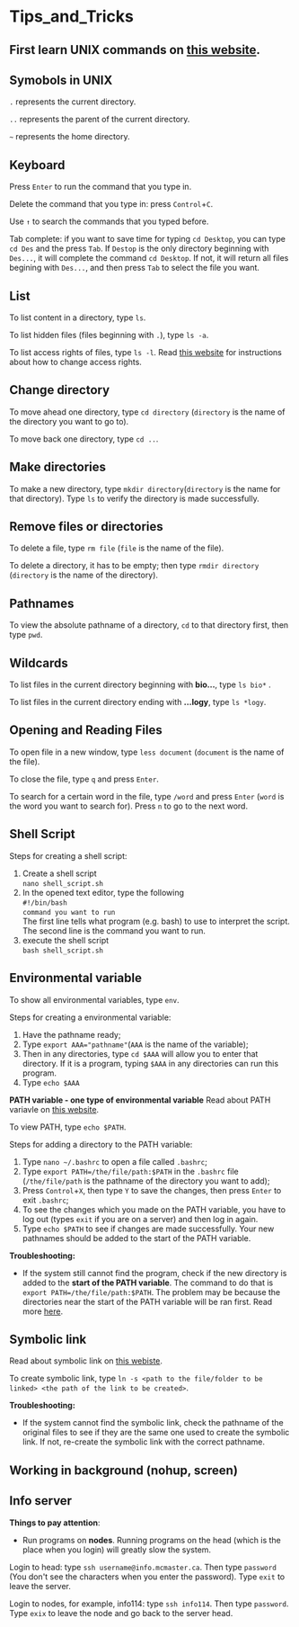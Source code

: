 # Tips_and_Tricks

## First learn UNIX commands on [this website](http://www.ee.surrey.ac.uk/Teaching/Unix/).

## Symobols in UNIX
``.`` represents the current directory. 

``..`` represents the parent of the current directory. 

``~`` represents the home directory.

## Keyboard

Press ``Enter`` to run the command that you type in. 

Delete the command that you type in: press ``Control``+``C``.

Use ``↑`` to search the commands that you typed before.

Tab complete: if you want to save time for typing ``cd Desktop``, you can type ``cd Des`` and the press ``Tab``. If ``Destop`` is the only directory beginning with ``Des...``, it will complete the command ``cd Desktop``. If not, it will return all files begining with ``Des...``, and then press ``Tab`` to select the file you want. 

## List 
To list content in a directory, type ``ls``.

To list hidden files (files beginning with ``.``), type ``ls -a``. 

To list access rights of files, type ``ls -l``. Read [this website](https://www.pluralsight.com/blog/it-ops/linux-file-permissions) for instructions about how to change access rights. 

## Change directory 
To move ahead one directory, type ``cd directory`` (``directory`` is the name of the directory you want to go to).

To move back one directory, type ``cd ..``.

## Make directories
To make a new directory, type ``mkdir directory``(``directory`` is the name for that directory). Type ``ls`` to verify the directory is made successfully. 

## Remove files or directories
To delete a file, type ``rm file`` (``file`` is the name of the file).

To delete a directory, it has to be empty; then type ``rmdir directory`` (``directory`` is the name of the directory).

## Pathnames
To view the absolute pathname of a directory, ``cd`` to that directory first, then type ``pwd``.

## Wildcards 
To list files in the current directory beginning with **bio...**, type ``ls bio*`` .

To list files in the current directory ending with **...logy**, type ``ls *logy``.

## Opening and Reading Files
To open file in a new window, type ``less document`` (``document`` is the name of the file).

To close the file, type ``q`` and press ``Enter``.

To search for a certain word in the file, type ``/word`` and press ``Enter`` (``word`` is the word you want to search for). Press ``n`` to go to the next word.

## Shell Script
Steps for creating a shell script:
1.  Create a shell script <br>
```nano shell_script.sh``` <br>
2. In the opened text editor, type the following <br>
```#!/bin/bash``` <br>
```command you want to run``` <br>
The first line tells what program (e.g. bash) to use to interpret the script. The second line is the command you want to run. <br>
3.  execute the shell script <br>
```bash shell_script.sh``` <br>

## Environmental variable
To show all environmental variables, type ``env``.

Steps for creating a environmental variable: <br>
1. Have the pathname ready; <br>
2. Type ``export AAA="pathname"``(``AAA`` is the name of the variable); <br> 
3. Then in any directories, type ``cd $AAA`` will allow you to enter that directory. If it is a program, typing ``$AAA`` in any directories can run this program. 
4. Type ``echo $AAA``

**PATH variable - one type of environmental variable**
Read about PATH variavle on [this website](https://www.digitalocean.com/community/tutorials/how-to-view-and-update-the-linux-path-environment-variable#step-3-mdash-permanently-adding-a-directory-to-the-path-variable). 

To view PATH, type ``echo $PATH``.

Steps for adding a directory to the PATH variable:
1. Type ``nano ~/.bashrc`` to open a file called ``.bashrc``;
2. Type ``export PATH=/the/file/path:$PATH`` in the ``.bashrc`` file (``/the/file/path`` is the pathname of the directory you want to add);
3. Press ``Control``+``X``, then type ``Y`` to save the changes, then press ``Enter`` to exit ``.bashrc``;
4. To see the changes which you made on the PATH variable, you have to log out (types ``exit`` if you are on a server) and then log in again.
5. Type ``echo $PATH`` to see if changes are made successfully. Your new pathnames should be added to the start of the PATH variable. 

**Troubleshooting:**
- If the system still cannot find the program, check if the new directory is added to the **start of the PATH variable**. The command to do that is ``export PATH=/the/file/path:$PATH``. The problem may be because the directories near the start of the PATH variable will be ran first. Read more [here](https://stackoverflow.com/questions/9546324/adding-a-directory-to-the-path-environment-variable-in-windows#:~:text=The%20path%20works%20like%20first,the%20beginning%20of%20the%20command). 

## Symbolic link
Read about symbolic link on [this webiste](https://www.freecodecamp.org/news/symlink-tutorial-in-linux-how-to-create-and-remove-a-symbolic-link/).

To create symbolic link, type ``ln -s <path to the file/folder to be linked> <the path of the link to be created>``.

**Troubleshooting:**
- If the system cannot find the symbolic link, check the pathname of the original files to see if they are the same one used to create the symbolic link. If not, re-create the symbolic link with the correct pathname. 

## Working in background (nohup, screen)

## Info server
**Things to pay attention**:
- Run programs on **nodes**. Running programs on the head (which is the place when you login) will greatly slow the system.  

Login to head: type ``ssh username@info.mcmaster.ca``. Then type ``password`` (You don't see the characters when you enter the password). Type ``exit`` to leave the server.

Login to nodes, for example, info114: type ``ssh info114``. Then type ``password``. Type ``exix`` to leave the node and go back to the server head. 

